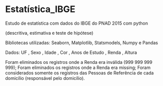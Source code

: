 # Estatística_IBGE
Estudo de estatística com dados do IBGE do PNAD 2015 com python 

(descritiva, estimativa e teste de hipótese)

Bibliotecas utilizadas: Seaborn, Matplotlib, Statsmodels, Numpy e Pandas

Dados: UF , Sexo , Idade , Cor , Anos de Estudo , Renda , Altura

Foram eliminados os registros onde a Renda era inválida (999 999 999 999);
Foram eliminados os registros onde a Renda era missing;
Foram considerados somente os registros das Pessoas de Referência de cada domicílio (responsável pelo domicílio).
